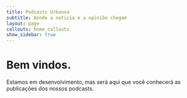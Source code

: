 ```yaml
---
title: Podcasts Urbanna
subtitle: Aonde a noticia e a opinião chegam
layout: page
callouts: home_callouts
show_sidebar: true
---
```


# Bem vindos.

Estamos em desenvolvimento, mas será aqui que você conhecerá as publicações dos nossos podcasts.